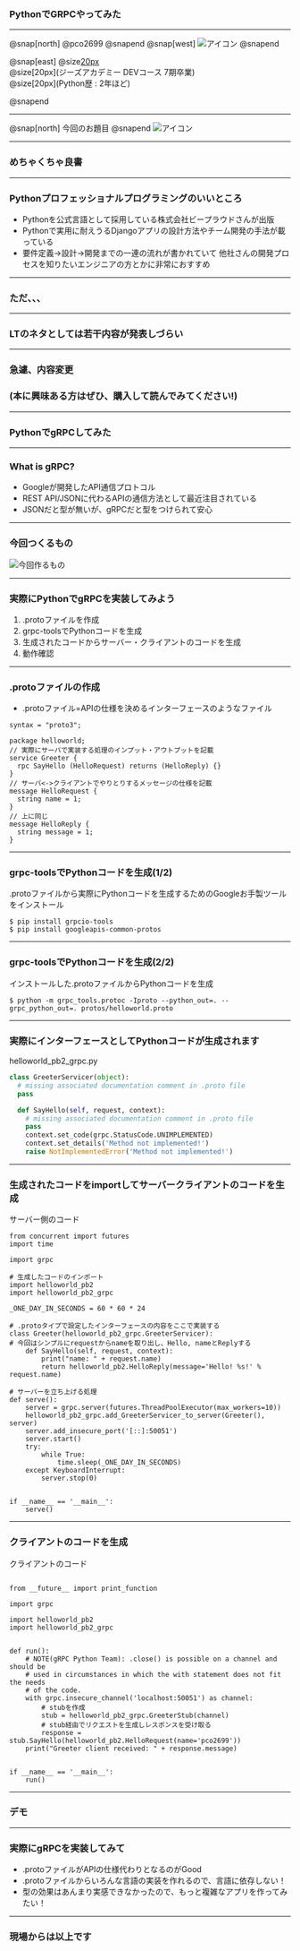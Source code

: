 ### PythonでGRPCやってみた  

---
@snap[north]
@pco2699
@snapend
@snap[west]
![アイコン](assets/icon.jpg)
@snapend

@snap[east]
@size[20px](WealthNaviという会社でJavaエンジニア)
<br>
@size[20px](ジーズアカデミー DEVコース 7期卒業)
<br>
@size[20px](Python歴 : 2年ほど)

@snapend

---
@snap[north]
今回のお題目
@snapend
![アイコン](assets/python_book.jpg)

---

### めちゃくちゃ良書

---

### Pythonプロフェッショナルプログラミングのいいところ
- Pythonを公式言語として採用している株式会社ビープラウドさんが出版
- Pythonで実用に耐えうるDjangoアプリの設計方法やチーム開発の手法が載っている
- 要件定義->設計->開発までの一連の流れが書かれていて  他社さんの開発プロセスを知りたいエンジニアの方とかに非常におすすめ

---

### ただ、、、

---

### LTのネタとしては若干内容が発表しづらい

---

### 急遽、内容変更
### (本に興味ある方はぜひ、購入して読んでみてください!)

---

### PythonでgRPCしてみた

---

### What is gRPC?
- Googleが開発したAPI通信プロトコル
- REST API/JSONに代わるAPIの通信方法として最近注目されている
- JSONだと型が無いが、gRPCだと型をつけられて安心

---

### 今回つくるもの
![今回作るもの](assets/diagram1.png)

---

### 実際にPythonでgRPCを実装してみよう
1. .protoファイルを作成
1. grpc-toolsでPythonコードを生成
1. 生成されたコードからサーバー・クライアントのコードを生成
1. 動作確認

---

### .protoファイルの作成
- .protoファイル=APIの仕様を決めるインターフェースのようなファイル
```
syntax = "proto3";

package helloworld;
// 実際にサーバで実装する処理のインプット・アウトプットを記載
service Greeter {
  rpc SayHello (HelloRequest) returns (HelloReply) {}
}
// サーバ<->クライアントでやりとりするメッセージの仕様を記載
message HelloRequest {
  string name = 1;
}
// 上に同じ
message HelloReply {
  string message = 1;
}

```
---

### grpc-toolsでPythonコードを生成(1/2)
.protoファイルから実際にPythonコードを生成するためのGoogleお手製ツールをインストール
```
$ pip install grpcio-tools
$ pip install googleapis-common-protos
```

---

### grpc-toolsでPythonコードを生成(2/2)
インストールした.protoファイルからPythonコードを生成
```
$ python -m grpc_tools.protoc -Iproto --python_out=. --grpc_python_out=. protos/helloworld.proto
```

---

### 実際にインターフェースとしてPythonコードが生成されます
helloworld_pb2_grpc.py
```python
class GreeterServicer(object):
  # missing associated documentation comment in .proto file
  pass

  def SayHello(self, request, context):
    # missing associated documentation comment in .proto file
    pass
    context.set_code(grpc.StatusCode.UNIMPLEMENTED)
    context.set_details('Method not implemented!')
    raise NotImplementedError('Method not implemented!')

```

---

### 生成されたコードをimportしてサーバークライアントのコードを生成
サーバー側のコード
```
from concurrent import futures
import time

import grpc

# 生成したコードのインポート
import helloworld_pb2
import helloworld_pb2_grpc

_ONE_DAY_IN_SECONDS = 60 * 60 * 24

# .protoタイプで設定したインターフェースの内容をここで実装する
class Greeter(helloworld_pb2_grpc.GreeterServicer):
# 今回はシンプルにrequestからnameを取り出し、Hello, nameとReplyする
    def SayHello(self, request, context):
        print("name: " + request.name)
        return helloworld_pb2.HelloReply(message='Hello! %s!' % request.name)

# サーバーを立ち上げる処理
def serve():
    server = grpc.server(futures.ThreadPoolExecutor(max_workers=10))
    helloworld_pb2_grpc.add_GreeterServicer_to_server(Greeter(), server)
    server.add_insecure_port('[::]:50051')
    server.start()
    try:
        while True:
            time.sleep(_ONE_DAY_IN_SECONDS)
    except KeyboardInterrupt:
        server.stop(0)


if __name__ == '__main__':
    serve()
```

---

### クライアントのコードを生成
クライアントのコード
```

from __future__ import print_function

import grpc

import helloworld_pb2
import helloworld_pb2_grpc


def run():
    # NOTE(gRPC Python Team): .close() is possible on a channel and should be
    # used in circumstances in which the with statement does not fit the needs
    # of the code.
    with grpc.insecure_channel('localhost:50051') as channel:
        # stubを作成 
        stub = helloworld_pb2_grpc.GreeterStub(channel)
        # stub経由でリクエストを生成しレスポンスを受け取る
        response = stub.SayHello(helloworld_pb2.HelloRequest(name='pco2699'))
    print("Greeter client received: " + response.message)


if __name__ == '__main__':
    run()
```
---

### デモ

---

### 実際にgRPCを実装してみて
- .protoファイルがAPIの仕様代わりとなるのがGood
- .protoファイルからいろんな言語の実装を作れるので、言語に依存しない！
- 型の効果はあんまり実感できなかったので、もっと複雑なアプリを作ってみたい！

---

### 現場からは以上です
